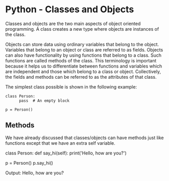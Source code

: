 # Python - Classes and Objects
Classes and objects are the two main aspects of object oriented programming. A class creates a new type where objects are instances of the class.

Objects can store data using ordinary variables that belong to the object. Variables that belong to an object or class are referred to as fields. Objects can also have functionality by using functions that belong to a class. Such functions are called methods of the class. This terminology is important because it helps us to differentiate between functions and variables which are independent and those which belong to a class or object. Collectively, the fields and methods can be referred to as the attributes of that class.

The simplest class possible is shown in the following example:

    class Person:
    	  pass  # An empty block

    p = Person()

## Methods
We have already discussed that classes/objects can have methods just like functions except that we have an extra self variable.

   class Person:
   	 def say_hi(self):
	      print('Hello, how are you?')

   p = Person()
   p.say_hi()

Output:
	Hello, how are you?